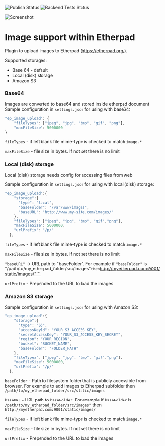 ![Publish Status](https://github.com/citizenos/ep_image_upload/workflows/Node.js%20Package/badge.svg) ![Backend Tests Status](https://github.com/citizenos/ep_image_upload/workflows/Backend%20tests/badge.svg)

![Screenshot](https://user-images.githubusercontent.com/220864/107759338-13975d00-6d20-11eb-8ea7-cb16a2bd8776.gif)

# Image support within Etherpad

Plugin to upload images to Etherpad (https://etherpad.org/).

Supported storages:
- Base 64 - default
- Local (disk) storage
- Amazon S3

### Base64

Images are converted to base64 and stored inside etherpad document
Sample configuration in `settings.json` for using with base64:
``` javascript
"ep_image_upload": {
    "fileTypes": ["jpeg", "jpg", "bmp", "gif", "png"],
    "maxFileSize": 5000000
}
```

`fileTypes` - if left blank file mime-type is checked to match `image.*`

`maxFileSize` - file size in bytes. If not set there is no limit

### Local (disk) storage

Local (disk) storage needs config for accessing files from web

Sample configuration in `settings.json` for using with local (disk) storage:
``` javascript
"ep_image_upload":{
    "storage":{
      "type": "local",
      "baseFolder": "/var/www/images",
      "baseURL": "http://www.my-site.com/images/"
    },
    "fileTypes": ["jpeg", "jpg", "bmp", "gif","png"],
    "maxFileSize": 5000000,
    "urlPrefix": "/p/"
  },
```

`fileTypes` - if left blank file mime-type is checked to match `image.*`

`maxFileSize` - file size in bytes. If not set there is no limit

```"baseURL"``` -> URL path to "baseFolder". For example if ```"baseFolder"``` is "/path/to/my_etherpad_folder/src/images"``` then ```http://myetherpad.com:9001/static/images/"```

`urlPrefix` - Prepended to the URL to load the images

### Amazon S3 storage

Sample configuration in `settings.json` for using with Amazon S3:
``` javascript
"ep_image_upload":{
    "storage":{
      "type": "S3",
      "accessKeyId": "YOUR_S3_ACCESS_KEY",
      "secretAccessKey": "YOUR_S3_ACCESS_KEY_SECRET",
      "region": "YOUR_REGION",
      "bucket": "BUCKET_NAME",
      "baseFolder": "FOLDER_PATH"
    },
    "fileTypes": ["jpeg", "jpg", "bmp", "gif","png"],
    "maxFileSize": 5000000,
    "urlPrefix": "/p/"
  },
```

`baseFolder` - Path to filesystem folder that is publicly accessible from browser. For example to add images to Etherpad subfolder then `/path/to/my_etherpad_folder/src/static/images`

`baseURL` - URL path to `baseFolder`. For example if `baseFolder` is `/path/to/my_etherpad_folder/src/images"` then `http://myetherpad.com:9001/static/images/`

`fileTypes` - if left blank file mime-type is checked to match `image.*`

`maxFileSize` - file size in bytes. If not set there is no limit

`urlPrefix` - Prepended to the URL to load the images
